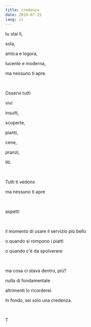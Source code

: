 ```yaml
---
title: credenza
date: 2019-07-25
lang: it
---
```

tu stai lì,

sola,

antica e logora,

lucente e moderna,

ma nessuno ti apre.

<br />

Osservi tutti

vivi

insulti,

scoperte,

pianti,

cene,

pranzi,

liti.

<br />

Tutti ti vedono

ma nessuno ti apre

<br />

aspetti

<br />

il momento di usare il servizio più bello

o quando si rompono i piatti

o quando c'è da spolverare

<br />

ma cosa ci stava dentro, più?

nulla di fondamentale

altrimenti lo ricorderei.

In fondo, sei solo una credenza.

<br />

T
